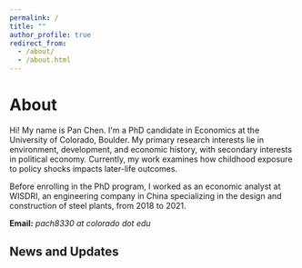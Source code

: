 ```yaml
---
permalink: /
title: ""
author_profile: true
redirect_from: 
  - /about/
  - /about.html
---
```


# About

Hi! My name is Pan Chen. I'm a PhD candidate in Economics at the University of Colorado, Boulder. My primary research interests lie in environment, development, and economic history, with secondary interests in political economy. Currently, my work examines how childhood exposure to policy shocks impacts later-life outcomes.

Before enrolling in the PhD program, I worked as an economic analyst at WISDRI, an engineering company in China specializing in the design and construction of steel plants, from 2018 to 2021.

**Email:** *pach8330 at colorado dot edu*

## News and Updates
